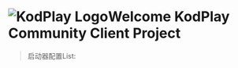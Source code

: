 # ![KodPlay Logo](https://game.kodplay.com/wp-content/uploads/2022/04/副本_副本_副本_未命名_自定义px_2022-04-1915_58_29.png)Welcome KodPlay Community Client Project







>  启动器配置List:
>
> 

